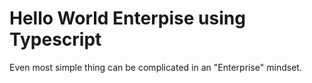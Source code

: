 # Hello World Enterpise using Typescript
Even most simple thing can be complicated in an "Enterprise" mindset.
